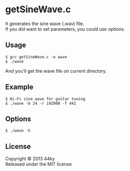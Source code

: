 getSineWave.c
======================
It generates the sine wave (.wav) file.  
If you did want to set parameters, you could use options. 

Usage
------
    $ gcc getSineWave.c -o wave
    $ ./wave
And you'll get the wave file on current directory.  

Example
------
    $ Hi-Fi sine wave for guitar tuning
    $ ./wave -b 24 -r 192000 -f 441

Options
------
    $ ./wave -h

License
----------
Copyright &copy; 2013 44ky  
Released under the MIT license
